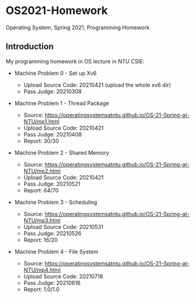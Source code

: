 # OS2021-Homework
Operating System, Spring 2021, Programming Homework

## Introduction
My programming homework in OS lecture in NTU CSIE:

- Machine Problem 0 - Set up Xv6
  - Upload Source Code: 20210421 (upload the whole xv6 dir)
  - Pass Judge: 20210308

- Machine Problem 1 - Thread Package
  - Source: https://operatingsystemsatntu.github.io/OS-21-Spring-at-NTU/mp1.html
  - Upload Source Code: 20210421
  - Pass Judge: 20210408
  - Report: 30/30

- Machine Problem 2 - Shared Memory
  - Source: https://operatingsystemsatntu.github.io/OS-21-Spring-at-NTU/mp2.html
  - Upload Source Code: 20210421
  - Pass Judge: 20210521
  - Report: 64/70

- Machine Problem 3 - Scheduling
  - Source: https://operatingsystemsatntu.github.io/OS-21-Spring-at-NTU/mp3.html
  - Upload Source Code: 20210531
  - Pass Judge: 20210526
  - Report: 16/20

- Machine Problem 4 - File System
  - Source: https://operatingsystemsatntu.github.io/OS-21-Spring-at-NTU/mp4.html
  - Upload Source Code: 20210718
  - Pass Judge: 20210616
  - Report: 1.0/1.0
